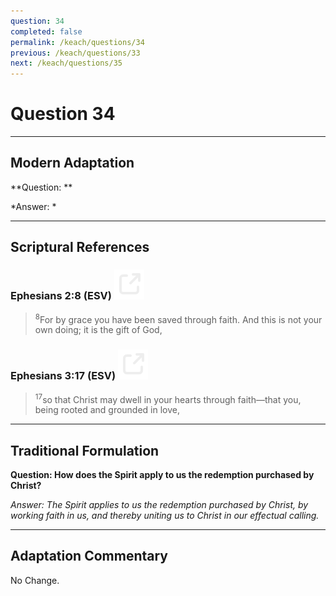 ```yaml
---
question: 34
completed: false
permalink: /keach/questions/34
previous: /keach/questions/33
next: /keach/questions/35
---
```

# Question 34

---
## Modern Adaptation
**Question: **

*Answer: *

---
## Scriptural References
### Ephesians 2:8 (ESV) <a href="https://biblegateway.com/passage/?search=Ephesians+2%3A8&version=ESV"><img src="/assets/svg/link.svg"/></a>
> <sup>8</sup>For by grace you have been saved through faith. And this is not your own doing; it is the gift of God,

### Ephesians 3:17 (ESV) <a href="https://biblegateway.com/passage/?search=Ephesians+3%3A17&version=ESV"><img src="/assets/svg/link.svg"/></a>
> <sup>17</sup>so that Christ may dwell in your hearts through faith—that you, being rooted and grounded in love,


---
## Traditional Formulation
**Question: How does the Spirit apply to us the redemption purchased by Christ?**

*Answer: The Spirit applies to us the redemption purchased by Christ, by working faith in us, and thereby uniting us to Christ in our effectual calling.*

---
## Adaptation Commentary
No Change.